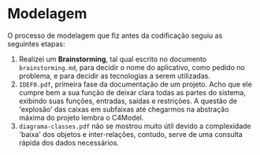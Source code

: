 # Modelagem
O processo de modelagem que fiz antes da codificação seguiu as seguintes etapas:
1. Realizei um **Brainstorming**, tal qual escrito no documento `brainstorming.md`, para decidir o nome do aplicativo, como pedido no problema, e para decidir as tecnologias a serem utilizadas.
2. `IDEF0.pdf`, primeira fase da documentação de um projeto. Acho que ele cumpre bem a sua função de deixar clara todas as partes do sistema, exibindo suas funções, entradas, saídas e restrições. A questão de 'explosão' das caixas em subfaixas até chegarmos na abstração máxima do projeto lembra o C4Model.
3. `diagrama-classes.pdf` não se mostrou muito útil devido a complexidade 'baixa' dos objetos e inter-relações, contudo, serve de uma consulta rápida dos dados necessários.

